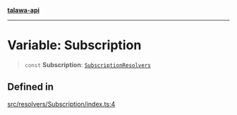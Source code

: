 [**talawa-api**](../../../README.md)

***

# Variable: Subscription

> `const` **Subscription**: [`SubscriptionResolvers`](../../../types/generatedGraphQLTypes/type-aliases/SubscriptionResolvers.md)

## Defined in

[src/resolvers/Subscription/index.ts:4](https://github.com/Suyash878/talawa-api/blob/f376d03c37e9acd046e7cc983947432c95f74442/src/resolvers/Subscription/index.ts#L4)
